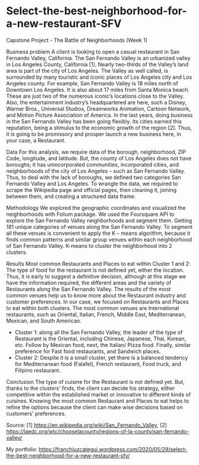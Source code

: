 # Select-the-best-neighborhood-for-a-new-restaurant-SFV
 Capstone Project - The Battle of Neighborhoods (Week 1)

Business problem
A client is looking to open a casual restaurant in San Fernando Valley, California. The San Fernando Valley is an urbanized valley in Los Angeles County, California [1].
Nearly two-thirds of the Valley’s land area is part of the city of Los Angeles. The Valley as well called, is surrounded by many touristic and iconic places of Los Angeles city and Los Angeles county. For example, San Fernando Valley is 18 miles north of Downtown Los Angeles.
It is also about 17 miles from Santa Monica beach. These are just two of the numerous iconic’s locations close to the Valley.
Also, the entertainment industry’s headquartered are here, such a Disney, Warner Bros., Universal Studios, Dreamworks Animation, Cartoon Network, and Motion Picture Association of America. In the last years, doing business in the San Fernando Valley has been going flexibly. Its cities earned this reputation, being a stimulus to the economic growth of the region [2].
Thus, it is going to be promissory and prosper launch a new business here, in your case, a Restaurant.

Data
For this analysis, we require data of the borough, neighborhood, ZIP Code, longitude, and latitude. But, the county of Los Angeles does not have boroughs; it has unincorporated communities, incorporated cities, and neighborhoods of the city of Los Angeles – such as San Fernando Valley. Thus, to deal with the lack of boroughs, we defined two categories San Fernando Valley and Los Angeles.
To wrangle the data, we required to scrape the Wikipedia page and official pages, then cleaning it, joining between them, and creating a structured data frame.

Methodology
We explored the geographic coordinates and visualized the neighborhoods with Folium package.
We used the Foursquare API to explore the San Fernando Valley neighborhoods and segment them. Getting 181 unique categories of venues along the San Fernando Valley.
To segment all these venues is convenient to apply the K – means algorithm, because it finds common patterns and similar group venues within each neighborhood of San Fernando Valley. K-means to cluster the neighborhood into 2 clusters.

Results
Most common Restaurants and Places to eat within Cluster 1 and 2: The type of food for the restaurant is not defined yet, either the location. Thus, it is early to suggest a definitive decision, although at this stage we have the information required, the different areas and the variety of Restaurants along the San Fernando Valley.
The results of the most common venues help us to know more about the Restaurant industry and customer preferences. In our case, we focused on Restaurants and Places to eat within both clusters. The most common venues are International restaurants, such as Oriental, Italian, French, Middle East, Mediterranean, Mexican, and South American.

- Cluster 1: along all the San Fernando Valley, the leader of the type of Restaurant is the Oriental, including Chinese, Japanese, Thai, Korean, etc. Follow by Mexican food, next, the Italian/ Pizza food. Finally, similar preference for Fast food restaurants, and Sandwich places.
- Cluster 2: Despite it is a small cluster, yet there is a balanced tendency for Mediterranean food (Falafel), French restaurant, Food truck, and Filipino restaurant.

Conclusion
The type of cuisine for the Restaurant is not defined yet. But, thanks to the clusters’ finds, the client can decide his strategy, either competitive within the established market or innovative to different kinds of cuisines.
Knowing the most common Restaurant and Places to eat helps to refine the options because the client can make wise decisions based on customers’ preferences.

Source: [1] https://en.wikipedia.org/wiki/San_Fernando_Valley, [2] https://laedc.org/wtc/chooselacounty/regions-of-la-county/san-fernando-valley/

My portfolio: https://franchiuzcategui.wordpress.com/2020/05/29/select-the-best-neighborhood-for-a-new-restaurant-sfv/
